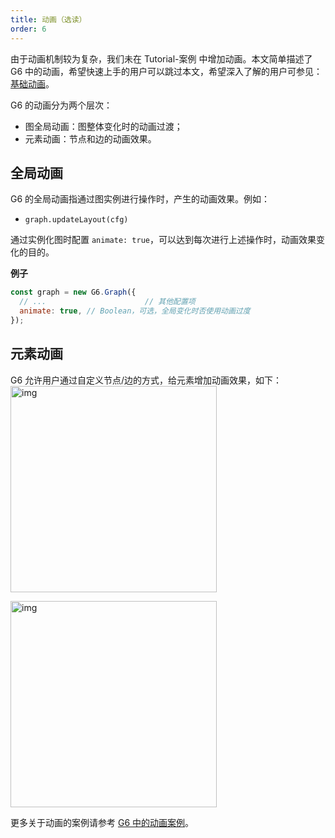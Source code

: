```yaml
---
title: 动画（选读）
order: 6
---
```


由于动画机制较为复杂，我们未在 Tutorial-案例 中增加动画。本文简单描述了 G6 中的动画，希望快速上手的用户可以跳过本文，希望深入了解的用户可参见：[基础动画](/zh/docs/manual/middle/animation/)。

G6 的动画分为两个层次：

- 图全局动画：图整体变化时的动画过渡；
- 元素动画：节点和边的动画效果。

## 全局动画

G6 的全局动画指通过图实例进行操作时，产生的动画效果。例如：

- `graph.updateLayout(cfg)`

通过实例化图时配置 `animate: true`，可以达到每次进行上述操作时，动画效果变化的目的。

**例子**

```javascript
const graph = new G6.Graph({
  // ...                      // 其他配置项
  animate: true, // Boolean，可选，全局变化时否使用动画过度
});
```

## 元素动画

G6 允许用户通过自定义节点/边的方式，给元素增加动画效果，如下：<br /> <img src='https://gw.alipayobjects.com/mdn/rms_f8c6a0/afts/img/A*hYJSQaneVmgAAAAAAAAAAABkARQnAQ' width=330  alt='img'/>

<img src='https://gw.alipayobjects.com/mdn/rms_f8c6a0/afts/img/A*-90pSrm4hkUAAAAAAAAAAABkARQnAQ' width=330 alt='img' />

更多关于动画的案例请参考 [G6 中的动画案例](/zh/examples/scatter/node)。
